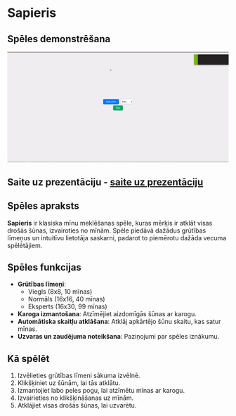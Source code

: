 # Sapieris

## Spēles demonstrēšana

![Sapieris spēles demonstrācija](assets/gif/minesweepergif.gif)

## Saite uz prezentāciju - [saite uz prezentāciju](https://prezi.com/view/XFBoWTRX30q4wnVcRX3h/)

## Spēles apraksts

**Sapieris** ir klasiska mīnu meklēšanas spēle, kuras mērķis ir atklāt visas drošās šūnas, izvairoties no mīnām. Spēle piedāvā dažādus grūtības līmeņus un intuitīvu lietotāja saskarni, padarot to piemērotu dažāda vecuma spēlētājiem.

## Spēles funkcijas

- **Grūtības līmeņi**:
  - Viegls (8x8, 10 mīnas)
  - Normāls (16x16, 40 mīnas)
  - Eksperts (16x30, 99 mīnas)
- **Karoga izmantošana**: Atzīmējiet aizdomīgās šūnas ar karogu.
- **Automātiska skaitļu atklāšana**: Atklāj apkārtējo šūnu skaitu, kas satur mīnas.
- **Uzvaras un zaudējuma noteikšana**: Paziņojumi par spēles iznākumu.

## Kā spēlēt

1. Izvēlieties grūtības līmeni sākuma izvēlnē.
2. Klikšķiniet uz šūnām, lai tās atklātu.
3. Izmantojiet labo peles pogu, lai atzīmētu mīnas ar karogu.
4. Izvairieties no klikšķināšanas uz mīnām.
5. Atklājiet visas drošās šūnas, lai uzvarētu.
